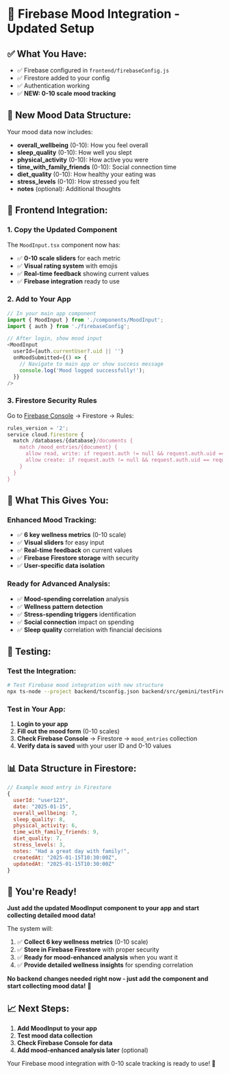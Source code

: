# 🎯 **Firebase Mood Integration - Updated Setup**

## ✅ **What You Have:**
- ✅ Firebase configured in `frontend/firebaseConfig.js`
- ✅ Firestore added to your config
- ✅ Authentication working
- ✅ **NEW: 0-10 scale mood tracking**

## 🚀 **New Mood Data Structure:**

Your mood data now includes:
- **overall_wellbeing** (0-10): How you feel overall
- **sleep_quality** (0-10): How well you slept
- **physical_activity** (0-10): How active you were
- **time_with_family_friends** (0-10): Social connection time
- **diet_quality** (0-10): How healthy your eating was
- **stress_levels** (0-10): How stressed you felt
- **notes** (optional): Additional thoughts

## 📱 **Frontend Integration:**

### **1. Copy the Updated Component**
The `MoodInput.tsx` component now has:
- ✅ **0-10 scale sliders** for each metric
- ✅ **Visual rating system** with emojis
- ✅ **Real-time feedback** showing current values
- ✅ **Firebase integration** ready to use

### **2. Add to Your App**
```typescript
// In your main app component
import { MoodInput } from './components/MoodInput';
import { auth } from './firebaseConfig';

// After login, show mood input
<MoodInput 
  userId={auth.currentUser?.uid || ''}
  onMoodSubmitted={() => {
    // Navigate to main app or show success message
    console.log('Mood logged successfully!');
  }}
/>
```

### **3. Firestore Security Rules**
Go to [Firebase Console](https://console.firebase.google.com) → Firestore → Rules:

```javascript
rules_version = '2';
service cloud.firestore {
  match /databases/{database}/documents {
    match /mood_entries/{document} {
      allow read, write: if request.auth != null && request.auth.uid == resource.data.userId;
      allow create: if request.auth != null && request.auth.uid == request.resource.data.userId;
    }
  }
}
```

## 🎯 **What This Gives You:**

### **Enhanced Mood Tracking:**
- ✅ **6 key wellness metrics** (0-10 scale)
- ✅ **Visual sliders** for easy input
- ✅ **Real-time feedback** on current values
- ✅ **Firebase Firestore storage** with security
- ✅ **User-specific data isolation**

### **Ready for Advanced Analysis:**
- ✅ **Mood-spending correlation** analysis
- ✅ **Wellness pattern detection**
- ✅ **Stress-spending triggers** identification
- ✅ **Social connection** impact on spending
- ✅ **Sleep quality** correlation with financial decisions

## 🧪 **Testing:**

### **Test the Integration:**
```bash
# Test Firebase mood integration with new structure
npx ts-node --project backend/tsconfig.json backend/src/gemini/testFirebaseMood.ts
```

### **Test in Your App:**
1. **Login to your app**
2. **Fill out the mood form** (0-10 scales)
3. **Check Firebase Console** → Firestore → `mood_entries` collection
4. **Verify data is saved** with your user ID and 0-10 values

## 📊 **Data Structure in Firestore:**

```javascript
// Example mood entry in Firestore
{
  userId: "user123",
  date: "2025-01-15",
  overall_wellbeing: 7,
  sleep_quality: 8,
  physical_activity: 6,
  time_with_family_friends: 9,
  diet_quality: 7,
  stress_levels: 3,
  notes: "Had a great day with family!",
  createdAt: "2025-01-15T10:30:00Z",
  updatedAt: "2025-01-15T10:30:00Z"
}
```

## 🎉 **You're Ready!**

**Just add the updated MoodInput component to your app and start collecting detailed mood data!**

The system will:
1. ✅ **Collect 6 key wellness metrics** (0-10 scale)
2. ✅ **Store in Firebase Firestore** with proper security
3. ✅ **Ready for mood-enhanced analysis** when you want it
4. ✅ **Provide detailed wellness insights** for spending correlation

**No backend changes needed right now - just add the component and start collecting mood data!** 🚀

## 📈 **Next Steps:**
1. **Add MoodInput to your app**
2. **Test mood data collection**
3. **Check Firebase Console for data**
4. **Add mood-enhanced analysis later** (optional)

Your Firebase mood integration with 0-10 scale tracking is ready to use! 🎯